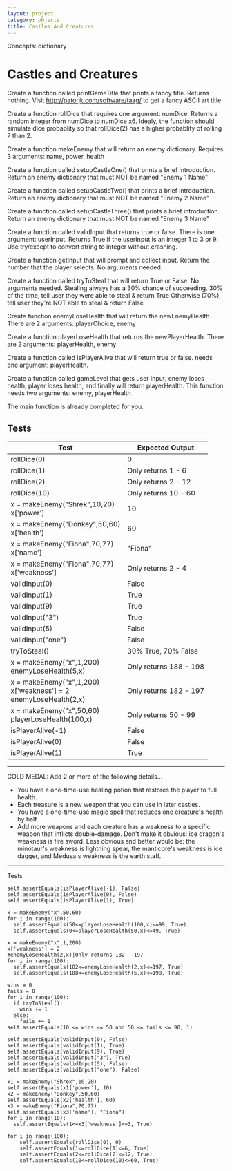 ```yaml
---
layout: project
category: objects
title: Castles And Creatures
---
```

Concepts: dictionary

# Castles and Creatures

Create a function called printGameTitle that prints a fancy title. Returns nothing. Visit http://patorjk.com/software/taag/ to get a fancy ASCII art title

Create a function rollDice that requires one argument: numDice. Returns a random integer from numDice to numDice x6. Idealy, the function should simulate dice probablity so that rollDice(2) has a higher probablity of rolling 7 than 2.

Create a function makeEnemy that will return an enemy dictionary. Requires 3 arguments: name, power, health


Create a function called setupCastleOne() that prints a brief introduction. Return an enemy dictionary that must NOT be named "Enemy 1 Name"

Create a function called setupCastleTwo() that prints a brief introduction. Return an enemy dictionary that must NOT be named "Enemy 2 Name"

Create a function called setupCastleThree() that prints a brief introduction. Return an enemy dictionary that must NOT be named "Enemy 3 Name"

Create a function called validInput that returns true or false. There is one argument: userInput. Returns True if the userInput is an integer 1 to 3 or 9. Use try/except to convert string to integer without crashing.

Create a function getInput that will prompt and collect input. Return the number that the player selects.
No arguments needed.

Create a function called tryToSteal that will return True or False. No arguments needed. Stealing always has a 30% chance of succeeding.
30% of the time, tell user they were able to steal & return True
Otherwise (70%), tell user they're NOT able to steal & return False


Create function enemyLoseHealth that will return the newEnemyHealth.
There are 2 arguments: playerChoice, enemy

Create a function playerLoseHealth that returns the newPlayerHealth.
There are 2 arguments: playerHealth, enemy

Create a function called isPlayerAlive that will return true or false. needs one argument: playerHealth.

Create a function called gameLevel that gets user input, enemy loses health, player loses health, and finally will return playerHealth. This function needs two arguments: enemy, playerHealth

The main function is already completed for you.

## Tests

|Test|Expected Output|
|--|--|
|rollDice(0)| 0 |
|rollDice(1)| Only returns 1 - 6 |
|rollDice(2)| Only returns 2 - 12 |
|rollDice(10)| Only returns 10 - 60 |
|x = makeEnemy("Shrek",10,20)<br>x['power']|10|
|x = makeEnemy("Donkey",50,60)<br>x['health']|60|
|x = makeEnemy("Fiona",70,77)<br>x['name']|"Fiona"|
|x = makeEnemy("Fiona",70,77)<br>x['weakness']|Only returns 2 - 4|
|validInput(0)| False |
|validInput(1)| True |
|validInput(9)| True |
|validInput("3")| True |
|validInput(5)| False |
|validInput("one")| False |
|tryToSteal()| 30% True, 70% False |
|x = makeEnemy("x",1,200)<br>enemyLoseHealth(5,x)|Only returns 188 - 198|
|x = makeEnemy("x",1,200)<br>x['weakness'] = 2<br>enemyLoseHealth(2,x)|Only returns 182 - 197|
|x = makeEnemy("x",50,60)<br>playerLoseHealth(100,x)|Only returns 50 - 99|
|isPlayerAlive(-1)|False|
|isPlayerAlive(0)|False|
|isPlayerAlive(1)|True|

-------

GOLD MEDAL: Add 2 or more of the following details...
  - You have a one-time-use healing potion that restores the player to full health.
  - Each treasure is a new weapon that you can use in later castles.
  - You have a one-time-use magic spell that reduces one creature's health by half.
  - Add more weapons and each creature has a weakness to a specific weapon that inflicts double-damage. Don't make it obvious: ice dragon's weakness is fire sword. Less obvious and better would be: the minotaur's weakness is lightning spear, the manticore's weakness is ice dagger, and Medusa's weakness is the earth staff.


-------

Tests
```
self.assertEquals(isPlayerAlive(-1), False)
self.assertEquals(isPlayerAlive(0), False)
self.assertEquals(isPlayerAlive(1), True)

x = makeEnemy("x",50,60)
for i in range(100):
  self.assertEquals(50<=playerLoseHealth(100,x)<=99, True)
  self.assertEquals(0<=playerLoseHealth(50,x)<=49, True)

x = makeEnemy("x",1,200)
x['weakness'] = 2
#enemyLoseHealth(2,x)|Only returns 182 - 197
for i in range(100):
  self.assertEquals(182<=enemyLoseHealth(2,x)<=197, True)
  self.assertEquals(188<=enemyLoseHealth(5,x)<=198, True)

wins = 0
fails = 0
for i in range(100):
  if tryToSteal():
    wins += 1
  else:
    fails += 1
self.assertEquals(10 <= wins <= 50 and 50 <= fails <= 90, 1)

self.assertEquals(validInput(0), False)
self.assertEquals(validInput(1), True)
self.assertEquals(validInput(9), True)
self.assertEquals(validInput("3"), True)
self.assertEquals(validInput(5), False)
self.assertEquals(validInput("one"), False)

x1 = makeEnemy("Shrek",10,20)
self.assertEquals(x1['power'], 10)
x2 = makeEnemy("Donkey",50,60)
self.assertEquals(x2['health'], 60)
x3 = makeEnemy("Fiona",70,77)
self.assertEquals(x3['name'], "Fiona")
for i in range(10):
  self.assertEquals(1<=x3['weakness']<=3, True)

for i in range(100):
    self.assertEquals(rollDice(0), 0)
    self.assertEquals(1<=rollDice(1)<=6, True)
    self.assertEquals(2<=rollDice(2)<=12, True)
    self.assertEquals(10<=rollDice(10)<=60, True)
```
